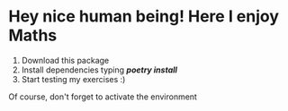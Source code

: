 # Hey nice human being! Here I enjoy Maths

1. Download this package
2. Install dependencies typing **_poetry install_**
3. Start testing my exercises :)

Of course, don't forget to activate the environment
